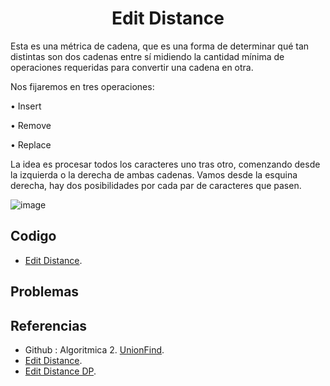 <h1 align="center"> Edit Distance </h1>

Esta es una métrica de cadena, que es una forma de determinar qué tan distintas son dos cadenas entre sí midiendo la cantidad mínima de operaciones requeridas para convertir una cadena en otra.

Nos fijaremos en tres operaciones:

•	Insert

•	Remove

•	Replace

La idea es procesar todos los caracteres uno tras otro, comenzando desde la izquierda o la derecha de ambas cadenas. Vamos desde la esquina derecha, hay dos posibilidades por cada par de caracteres que pasen.

![image](https://user-images.githubusercontent.com/97768733/197404843-d44d7b0e-52eb-45e6-b925-49eaf4c050ad.png)

## Codigo

* [Edit Distance](https://github.com/HugoAlejandro2002/Algoritmos-y-Estructuras-de-Datos/blob/main/Estructuras%20de%20Datos/Union%20Find/unionFind.cpp).

## Problemas

## Referencias 
* Github : Algoritmica 2. [UnionFind]().
* [Edit Distance]().
* [Edit Distance DP]().

